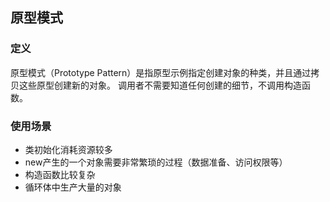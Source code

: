 ## 原型模式
### 定义
原型模式（Prototype Pattern）是指原型示例指定创建对象的种类，并且通过拷贝这些原型创建新的对象。 调用者不需要知道任何创建的细节，不调用构造函数。

### 使用场景
* 类初始化消耗资源较多
* new产生的一个对象需要非常繁琐的过程（数据准备、访问权限等）
* 构造函数比较复杂
* 循环体中生产大量的对象
